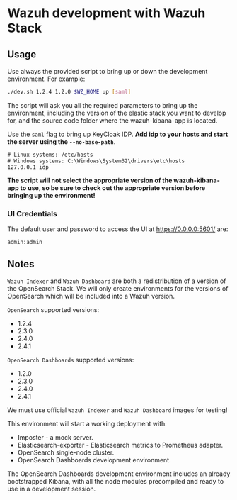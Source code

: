 # Wazuh development with Wazuh Stack

## Usage

Use always the provided script to bring up or down the development
environment. For example:

```bash
./dev.sh 1.2.4 1.2.0 $WZ_HOME up [saml]
```

The script will ask you all the required parameters to bring up the
environment, including the version of the elastic stack you want to
develop for, and the source code folder where the wazuh-kibana-app is
located.

Use the `saml` flag to bring up KeyCloak IDP. **Add idp to your hosts and start
the server using the `--no-base-path`**.

```apacheconf
# Linux systems: /etc/hosts
# Windows systems: C:\Windows\System32\drivers\etc\hosts
127.0.0.1 idp
```

**The script will not select the appropriate version of the
wazuh-kibana-app to use, so be sure to check out the appropriate version
before bringing up the environment!**

###  UI Credentials

The default user and password to access the UI at https://0.0.0.0:5601/ are:

```
admin:admin
```

## Notes

`Wazuh Indexer` and `Wazuh Dashboard` are both a redistribution of a
version of the OpenSearch Stack. We will only create environments for
the versions of OpenSearch which will be included into a Wazuh
version.

`OpenSearch` supported versions:
- 1.2.4
- 2.3.0
- 2.4.0
- 2.4.1

`OpenSearch Dashboards` supported versions:
- 1.2.0
- 2.3.0
- 2.4.0
- 2.4.1

We must use official `Wazuh Indexer` and `Wazuh Dashboard` images for
testing!

This environment will start a working deployment with:
  - Imposter - a mock server.
  - Elasticsearch-exporter - Elasticsearch metrics to Prometheus adapter.
  - OpenSearch single-node cluster.
  - OpenSearch Dashboards development environment.

The OpenSearch Dashboards development environment includes an already
bootstrapped Kibana, with all the node modules precompiled and ready to
use in a development session.
